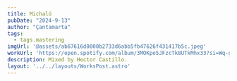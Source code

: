 ```yaml
---
title: Michaló
pubDate: "2024-9-13"
author: "Çantamarta"
tags:
  - tags.mastering
imgUrl: '@assets/ab67616d0000b2733d6abb5fb47626f431417b5c.jpeg'
workUrl: 'https://open.spotify.com/album/3MOKpo5JFzcTk8UTkMhx33?si=Wq-gHK1-T52EpwRTgt4x5Q'
description: Mixed by Hector Castillo.
layout: '../../layouts/WorksPost.astro'
---
```

